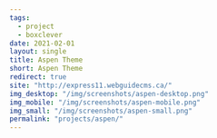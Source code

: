 ```yaml
---
tags:
  - project
  - boxclever
date: 2021-02-01
layout: single
title: Aspen Theme
short: Aspen Theme
redirect: true
site: "http://express11.webguidecms.ca/"
img_desktop: "/img/screenshots/aspen-desktop.png"
img_mobile: "/img/screenshots/aspen-mobile.png"
img_small: "/img/screenshots/aspen-small.png"
permalink: "projects/aspen/"
---
```

